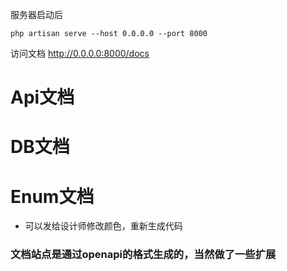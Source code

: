 服务器启动后
```
php artisan serve --host 0.0.0.0 --port 8000
```

访问文档
http://0.0.0.0:8000/docs

# Api文档
# DB文档
# Enum文档
- 可以发给设计师修改颜色，重新生成代码

### 文档站点是通过openapi的格式生成的，当然做了一些扩展